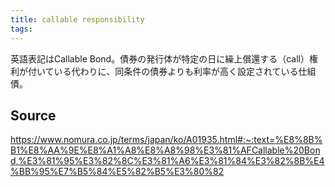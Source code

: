 ```yaml
---
title: callable responsibility
tags: 
---
```


英語表記はCallable Bond。債券の発行体が特定の日に繰上償還する（call）権利が付いている代わりに、同条件の債券よりも利率が高く設定されている仕組債。

## Source
https://www.nomura.co.jp/terms/japan/ko/A01935.html#:~:text=%E8%8B%B1%E8%AA%9E%E8%A1%A8%E8%A8%98%E3%81%AFCallable%20Bond,%E3%81%95%E3%82%8C%E3%81%A6%E3%81%84%E3%82%8B%E4%BB%95%E7%B5%84%E5%82%B5%E3%80%82